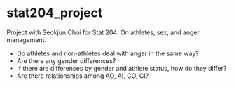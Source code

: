 # stat204_project
Project with Seokjun Choi for Stat 204. On athletes, sex, and anger management.

+ Do athletes and non-athletes deal with anger in the same way?
+ Are there any gender differences?
+ If there are differences by gender and athlete status, how do they differ? 
+ Are there relationships among AO, AI, CO, CI?




